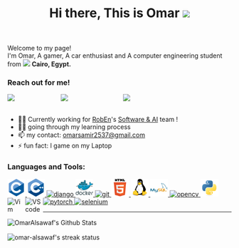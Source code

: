 <h1 align="center">
  Hi there, This is Omar <img src="https://media.giphy.com/media/hvRJCLFzcasrR4ia7z/giphy.gif" width="25px"></br>  
<a href ="https://github.com/omar-alsawaf">
    <img src="https://komarev.com/ghpvc/?username=omar-alsawaf&style=flat-square&color=blue" alt=""/>
  </a> 
  </h1>
  
<p>Welcome to my page! </br> I'm Omar, A gamer, A car enthusiast and A computer engineering student from  <img src="https://cdn-icons-png.flaticon.com/512/299/299790.png" width="20"/> <b>Cairo, Egypt. </b></p>

  
### Reach out for me!
<p align="left"> 
  <a href="https://twitter.com/Omar3Alsawaf" target="blank">
    <img align="left" width="120px" src="https://img.shields.io/badge/Twitter-1DA1F2?style=for-the-badge&logo=twitter&logoColor=white" />
  </a>
  <a href="https://www.instagram.com/_omar__samir_/" target="blank">
    <img align="left" width="140px" src="https://img.shields.io/badge/Instagram-E4405F?style=for-the-badge&logo=instagram&logoColor=white" />
  </a>
   <a href="https://www.linkedin.com/in/omar-Alsawaf">
    <img align="left" width="125px" src="https://img.shields.io/badge/LinkedIn-blue?style=for-the-badge&logo=linkedin&logoColor=white"  />
  </a>
  </a>
  </br>
  </br>
  </p>

- 🧑‍💻 Currently working for [RobEn](https://roben.club)'s [Software & AI](https://roben.club/teams/#ai_team) team !
- 👨‍🎓 going through my learning process
- 📫 my contact: omarsamir2537@gmail.com
- ⚡ fun fact: I game on my Laptop


<h3 align="left">Languages and Tools:</h3>
<p align="left"> 
<a href="https://www.cprogramming.com/" target="_blank" rel="noreferrer"> <img src="https://raw.githubusercontent.com/devicons/devicon/master/icons/c/c-original.svg" alt="c" width="40" height="40"/> </a> 
<a href="https://www.w3schools.com/cpp/" target="_blank" rel="noreferrer"> <img src="https://raw.githubusercontent.com/devicons/devicon/master/icons/cplusplus/cplusplus-original.svg" alt="cplusplus" width="40" height="40"/> </a> 
<a href="https://www.djangoproject.com/" target="_blank" rel="noreferrer"> <img src="https://cdn.worldvectorlogo.com/logos/django.svg" alt="django" width="40" height="40"/> </a> 
<a href="https://www.docker.com/" target="_blank" rel="noreferrer"> <img src="https://raw.githubusercontent.com/devicons/devicon/master/icons/docker/docker-original-wordmark.svg" alt="docker" width="40" height="40"/> </a> 
<a href="https://git-scm.com/" target="_blank" rel="noreferrer"> <img src="https://www.vectorlogo.zone/logos/git-scm/git-scm-icon.svg" alt="git" width="40" height="40"/> </a> 
<a href="https://www.w3.org/html/" target="_blank" rel="noreferrer"> <img src="https://raw.githubusercontent.com/devicons/devicon/master/icons/html5/html5-original-wordmark.svg" alt="html5" width="40" height="40"/> </a> 
<a href="https://www.linux.org/" target="_blank" rel="noreferrer"> <img src="https://raw.githubusercontent.com/devicons/devicon/master/icons/linux/linux-original.svg" alt="linux" width="40" height="40"/> </a> 
<a href="https://www.mysql.com/" target="_blank" rel="noreferrer"> <img src="https://raw.githubusercontent.com/devicons/devicon/master/icons/mysql/mysql-original-wordmark.svg" alt="mysql" width="40" height="40"/> </a> 
<a href="https://opencv.org/" target="_blank" rel="noreferrer"> <img src="https://www.vectorlogo.zone/logos/opencv/opencv-icon.svg" alt="opencv" width="40" height="40"/> </a> 
<a href="https://www.python.org" target="_blank" rel="noreferrer"> <img src="https://raw.githubusercontent.com/devicons/devicon/master/icons/python/python-original.svg" alt="python" width="40" height="40"/> </a> 
<a href="https://pytorch.org/" target="_blank" rel="noreferrer"> <img src="https://www.vectorlogo.zone/logos/pytorch/pytorch-icon.svg" alt="pytorch" width="40" height="40"/> </a>  
<a href="https://www.selenium.dev" target="_blank" rel="noreferrer"> <img src="https://raw.githubusercontent.com/detain/svg-logos/780f25886640cef088af994181646db2f6b1a3f8/svg/selenium-logo.svg" alt="selenium" width="40" height="40"/> </a> 
<a href="https://www.vim.org/" target="_blank" rel="noreferrer"> <img align="left" alt="Vim" width="40" src="https://www.vectorlogo.zone/logos/vim/vim-icon.svg" height="40" /> </a>
<a href="https://code.visualstudio.com/" target="_blank" rel="noreferrer"><img align="left" alt="VScode" width="40" src="https://www.vectorlogo.zone/logos/visualstudio_code/visualstudio_code-icon.svg" height="40"/> </a>
</p>

---

<img align="center" alt="OmarAlsawaf's Github Stats" src="https://github-readme-stats.vercel.app/api?username=omar-alsawaf&show_icons=true&hide_border=true&count_private=true&bg_color=35,0b0c12,0e1535&title_color=fff&text_color=fff&icon_color=fff" />

<p><img align="center" src="https://github-readme-streak-stats.herokuapp.com/?user=omar-alsawaf&&theme=dark&hide_border=true" alt="omar-alsawaf's streak status" /></p>

